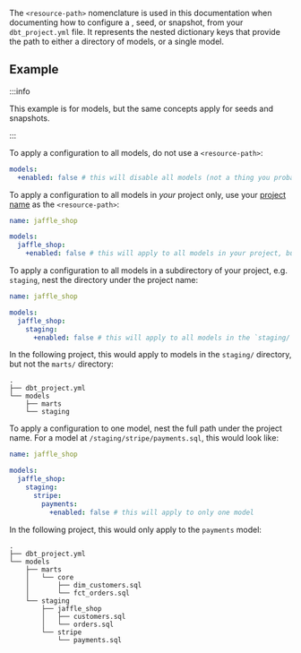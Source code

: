 The `<resource-path>` nomenclature is used in this documentation when documenting how to configure a <Term id="model" />, seed, or snapshot, from your `dbt_project.yml` file. It represents the nested dictionary keys that provide the path to either a directory of <Term id="model">models</Term>, or a single model.

## Example
:::info

This example is for models, but the same concepts apply for seeds and snapshots.

:::

To apply a configuration to all models, do not use a `<resource-path>`:

<File name='dbt_project.yml'>

```yml
models:
  +enabled: false # this will disable all models (not a thing you probably want to do)
```

</File>

To apply a configuration to all models in _your_ project only, use your [project name](project-configs/name) as the `<resource-path>`:

<File name='dbt_project.yml'>

```yml
name: jaffle_shop

models:
  jaffle_shop:
    +enabled: false # this will apply to all models in your project, but not any installed packages
```

</File>

To apply a configuration to all models in a subdirectory of your project, e.g. `staging`, nest the directory under the project name:

<File name='dbt_project.yml'>

```yml
name: jaffle_shop

models:
  jaffle_shop:
    staging:
      +enabled: false # this will apply to all models in the `staging/` directory of your project
```

</File>

In the following project, this would apply to models in the `staging/` directory, but not the `marts/` directory:
```
.
├── dbt_project.yml
└── models
    ├── marts
    └── staging

```

To apply a configuration to one model, nest the full path under the project name. For a model at `/staging/stripe/payments.sql`, this would look like:

<File name='dbt_project.yml'>

```yml
name: jaffle_shop

models:
  jaffle_shop:
    staging:
      stripe:
        payments:
          +enabled: false # this will apply to only one model
```

</File>

In the following project, this would only apply to the `payments` model:

```
.
├── dbt_project.yml
└── models
    ├── marts
    │   └── core
    │       ├── dim_customers.sql
    │       └── fct_orders.sql
    └── staging
        ├── jaffle_shop
        │   ├── customers.sql
        │   └── orders.sql
        └── stripe
            └── payments.sql

```
